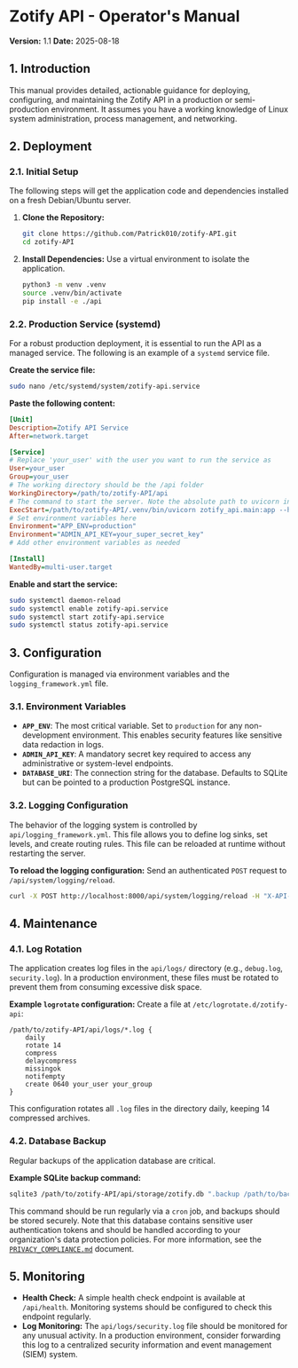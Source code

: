 <!-- ID: API-111 -->
# Zotify API - Operator's Manual

**Version:** 1.1
**Date:** 2025-08-18

## 1. Introduction

This manual provides detailed, actionable guidance for deploying, configuring, and maintaining the Zotify API in a production or semi-production environment. It assumes you have a working knowledge of Linux system administration, process management, and networking.

## 2. Deployment

### 2.1. Initial Setup

The following steps will get the application code and dependencies installed on a fresh Debian/Ubuntu server.

1.  **Clone the Repository:**
    ```bash
    git clone https://github.com/Patrick010/zotify-API.git
    cd zotify-API
    ```

2.  **Install Dependencies:**
    Use a virtual environment to isolate the application.
    ```bash
    python3 -m venv .venv
    source .venv/bin/activate
    pip install -e ./api
    ```

### 2.2. Production Service (systemd)

For a robust production deployment, it is essential to run the API as a managed service. The following is an example of a `systemd` service file.

**Create the service file:**
```bash
sudo nano /etc/systemd/system/zotify-api.service
```

**Paste the following content:**
```ini
[Unit]
Description=Zotify API Service
After=network.target

[Service]
# Replace 'your_user' with the user you want to run the service as
User=your_user
Group=your_user
# The working directory should be the /api folder
WorkingDirectory=/path/to/zotify-API/api
# The command to start the server. Note the absolute path to uvicorn in the venv.
ExecStart=/path/to/zotify-API/.venv/bin/uvicorn zotify_api.main:app --host 127.0.0.1 --port 8000 --workers 4
# Set environment variables here
Environment="APP_ENV=production"
Environment="ADMIN_API_KEY=your_super_secret_key"
# Add other environment variables as needed

[Install]
WantedBy=multi-user.target
```

**Enable and start the service:**
```bash
sudo systemctl daemon-reload
sudo systemctl enable zotify-api.service
sudo systemctl start zotify-api.service
sudo systemctl status zotify-api.service
```

## 3. Configuration

Configuration is managed via environment variables and the `logging_framework.yml` file.

### 3.1. Environment Variables

-   **`APP_ENV`**: The most critical variable. Set to `production` for any non-development environment. This enables security features like sensitive data redaction in logs.
-   **`ADMIN_API_KEY`**: A mandatory secret key required to access any administrative or system-level endpoints.
-   **`DATABASE_URI`**: The connection string for the database. Defaults to SQLite but can be pointed to a production PostgreSQL instance.

### 3.2. Logging Configuration

The behavior of the logging system is controlled by `api/logging_framework.yml`. This file allows you to define log sinks, set levels, and create routing rules. This file can be reloaded at runtime without restarting the server.

**To reload the logging configuration:**
Send an authenticated `POST` request to `/api/system/logging/reload`.
```bash
curl -X POST http://localhost:8000/api/system/logging/reload -H "X-API-Key: your_super_secret_key"
```

## 4. Maintenance

### 4.1. Log Rotation

The application creates log files in the `api/logs/` directory (e.g., `debug.log`, `security.log`). In a production environment, these files must be rotated to prevent them from consuming excessive disk space.

**Example `logrotate` configuration:**
Create a file at `/etc/logrotate.d/zotify-api`:
```
/path/to/zotify-API/api/logs/*.log {
    daily
    rotate 14
    compress
    delaycompress
    missingok
    notifempty
    create 0640 your_user your_group
}
```
This configuration rotates all `.log` files in the directory daily, keeping 14 compressed archives.

### 4.2. Database Backup

Regular backups of the application database are critical.

**Example SQLite backup command:**
```bash
sqlite3 /path/to/zotify-API/api/storage/zotify.db ".backup /path/to/backups/zotify_$(date +%F).db"
```
This command should be run regularly via a `cron` job, and backups should be stored securely. Note that this database contains sensitive user authentication tokens and should be handled according to your organization's data protection policies. For more information, see the [`PRIVACY_COMPLIANCE.md`](../system/PRIVACY_COMPLIANCE.md) document.

## 5. Monitoring

-   **Health Check:** A simple health check endpoint is available at `/api/health`. Monitoring systems should be configured to check this endpoint regularly.
-   **Log Monitoring:** The `api/logs/security.log` file should be monitored for any unusual activity. In a production environment, consider forwarding this log to a centralized security information and event management (SIEM) system.
